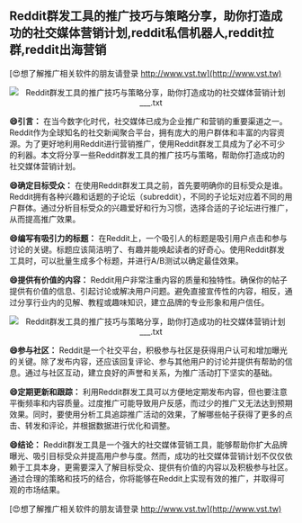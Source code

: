 ## **Reddit群发工具的推广技巧与策略分享，助你打造成功的社交媒体营销计划,reddit私信机器人,reddit拉群,reddit出海营销**

[😍想了解推广相关软件的朋友请登录 http://www.vst.tw](http://www.vst.tw)

 <center><img src="https://vst.tw/MP4/tuiguang/png/2.png" alt="Reddit群发工具的推广技巧与策略分享，助你打造成功的社交媒体营销计划___.txt"></center>

**😄引言：**
在当今数字化时代，社交媒体已成为企业推广和营销的重要渠道之一。Reddit作为全球知名的社交新闻聚合平台，拥有庞大的用户群体和丰富的内容资源。为了更好地利用Reddit进行营销推广，使用Reddit群发工具成为了必不可少的利器。本文将分享一些Reddit群发工具的推广技巧与策略，帮助你打造成功的社交媒体营销计划。

**😄确定目标受众：**
在使用Reddit群发工具之前，首先要明确你的目标受众是谁。Reddit拥有各种兴趣和话题的子论坛（subreddit），不同的子论坛对应着不同的用户群体。通过分析目标受众的兴趣爱好和行为习惯，选择合适的子论坛进行推广，从而提高推广效果。

**😄编写有吸引力的标题：**
在Reddit上，一个吸引人的标题是吸引用户点击和参与讨论的关键。标题应该简洁明了、有趣并能唤起读者的好奇心。使用Reddit群发工具时，可以批量生成多个标题，并进行A/B测试以确定最佳效果。

**😄提供有价值的内容：**
Reddit用户非常注重内容的质量和独特性。确保你的帖子提供有价值的信息、引起讨论或解决用户问题。避免直接宣传性的内容，相反，通过分享行业内的见解、教程或趣味知识，建立品牌的专业形象和用户信任。

 <center><img src="https://vst.tw/MP4/tuiguang/png/6.png" alt="Reddit群发工具的推广技巧与策略分享，助你打造成功的社交媒体营销计划___.txt"></center>

**😄参与社区：**
Reddit是一个社交平台，积极参与社区是获得用户认可和增加曝光的关键。除了发布内容，还应该回复评论、参与其他用户的讨论并提供有帮助的信息。通过与社区互动，建立良好的声誉和关系，为推广活动打下坚实的基础。

**😄定期更新和跟踪：**
利用Reddit群发工具可以方便地定期发布内容，但也要注意平衡频率和内容质量。过度推广可能导致用户反感，而过少的推广又无法达到预期效果。同时，要使用分析工具追踪推广活动的效果，了解哪些帖子获得了更多的点击、转发和评论，并根据数据进行优化和调整。

**😄结论：**
Reddit群发工具是一个强大的社交媒体营销工具，能够帮助你扩大品牌曝光、吸引目标受众并提高用户参与度。然而，成功的社交媒体营销计划不仅仅依赖于工具本身，更需要深入了解目标受众、提供有价值的内容以及积极参与社区。通过合理的策略和技巧的结合，你将能够在Reddit上实现有效的推广，并取得可观的市场结果。

[😍想了解推广相关软件的朋友请登录 http://www.vst.tw](http://www.vst.tw)



